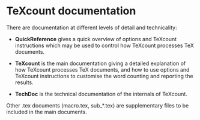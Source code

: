 TeXcount documentation
======================

There are documentation at different levels of detail and technicality:

* **QuickReference** gives a quick overview of options and TeXcount instructions which may be used to control how TeXcount processes TeX documents.

* **TeXcount** is the main documentation giving a detailed explanation of how TeXcount processes TeX documents, and how to use options and TeXcount instructions to customise the word counting and reporting the results.

* **TechDoc** is the technical documentation of the internals of TeXcount.

Other .tex documents (macro.tex, sub_*.tex) are supplementary files to be included in the main documents.
 